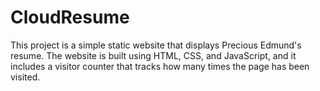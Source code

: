 # CloudResume
This project is a simple static website that displays Precious Edmund's resume. The website is built using HTML, CSS, and JavaScript, and it includes a visitor counter that tracks how many times the page has been visited.
